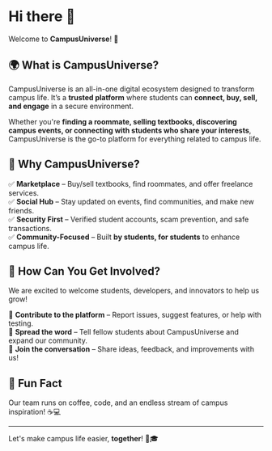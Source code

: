 # Hi there 👋  

Welcome to **CampusUniverse**! 🎉  

## 🌍 What is CampusUniverse?  
CampusUniverse is an all-in-one digital ecosystem designed to transform campus life. It’s a **trusted platform** where students can **connect, buy, sell, and engage** in a secure environment.  

Whether you're **finding a roommate, selling textbooks, discovering campus events, or connecting with students who share your interests**, CampusUniverse is the go-to platform for everything related to campus life.  

## 🚀 Why CampusUniverse?  
✅ **Marketplace** – Buy/sell textbooks, find roommates, and offer freelance services.  
✅ **Social Hub** – Stay updated on events, find communities, and make new friends.  
✅ **Security First** – Verified student accounts, scam prevention, and safe transactions.  
✅ **Community-Focused** – Built **by students, for students** to enhance campus life.  

## 🤝 How Can You Get Involved?  
We are excited to welcome students, developers, and innovators to help us grow!  

📌 **Contribute to the platform** – Report issues, suggest features, or help with testing.  
📌 **Spread the word** – Tell fellow students about CampusUniverse and expand our community.  
📌 **Join the conversation** – Share ideas, feedback, and improvements with us!    

## 🍿 Fun Fact  
Our team runs on coffee, code, and an endless stream of campus inspiration! ☕💻  

---

Let's make campus life easier, **together**! 🚀🎓  
